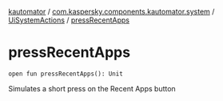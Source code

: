 [kautomator](../../index.md) / [com.kaspersky.components.kautomator.system](../index.md) / [UiSystemActions](index.md) / [pressRecentApps](./press-recent-apps.md)

# pressRecentApps

`open fun pressRecentApps(): Unit`

Simulates a short press on the Recent Apps button

